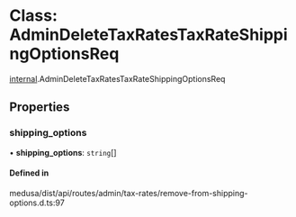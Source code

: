 # Class: AdminDeleteTaxRatesTaxRateShippingOptionsReq

[internal](../modules/internal-30.md).AdminDeleteTaxRatesTaxRateShippingOptionsReq

## Properties

### shipping\_options

• **shipping\_options**: `string`[]

#### Defined in

medusa/dist/api/routes/admin/tax-rates/remove-from-shipping-options.d.ts:97
